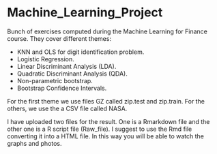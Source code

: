 # Machine_Learning_Project
Bunch of exercises computed during the Machine Learning for Finance course. They cover different themes:  
  - KNN and OLS for digit identification problem.  
  - Logistic Regression.
  - Linear Discriminant Analysis (LDA).
  - Quadratic Discriminant Analysis (QDA).
  - Non-parametric bootstrap.
  - Bootstrap Confidence Intervals.  

For the first theme we use files GZ called zip.test and zip.train. For the others, we use the a CSV file called NASA.

I have uploaded two files for the result. One is a Rmarkdown file and the other one is a R script file (Raw_file). I suggest to use the Rmd file converting it into a HTML file. In this way you will be able to watch the graphs and photos.

